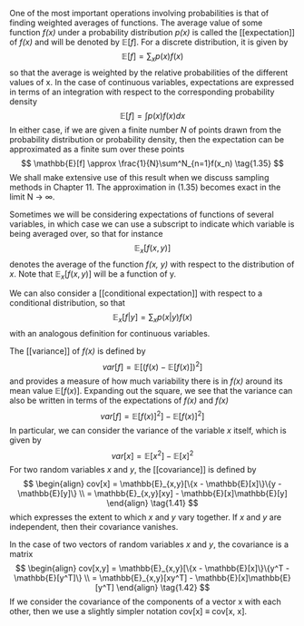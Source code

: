 One of the most important operations involving probabilities is that of finding weighted averages of functions. The average value of some function *f(x)* under a probability distribution *p(x)* is called the [[expectation]] of *f(x)* and will be denoted by $\mathbb{E}[f]$. For a discrete distribution, it is given by
$$
\mathbb{E}[f] = \sum_xp(x)f(x)
\tag{1.33}
$$
so that the average is weighted by the relative probabilities of the different values of x. In the case of continuous variables, expectations are expressed in terms of an integration with respect to the corresponding probability density
$$
\mathbb{E}[f] = \int p(x)f(x)dx
\tag{1.34}
$$
In either case, if we are given a finite number *N* of points drawn from the probability distribution or probability density, then the expectation can be approximated as a finite sum over these points
$$
\mathbb{E}[f] \approx \frac{1}{N}\sum^N_{n=1}f(x_n)
\tag{1.35}
$$
We shall make extensive use of this result when we discuss sampling methods in Chapter 11. The approximation in (1.35) becomes exact in the limit N $\rightarrow$ $\infty$.

Sometimes we will be considering expectations of functions of several variables, in which case we can use a subscript to indicate which variable is being averaged over, so that for instance
$$
\mathbb{E}_x[f(x,y)] 
\tag{1.36}
$$
denotes the average of the function *f(x, y)* with respect to the distribution of *x*. Note that $\mathbb{E}_x[f(x, y)]$ will be a function of y.

We can also consider a [[conditional expectation]] with respect to a conditional distribution, so that
$$
\mathbb{E}_x[f|y] = \sum_xp(x|y)f(x) 
\tag{1.37}
$$
with an analogous definition for continuous variables.

The [[variance]] of *f(x)* is defined by
$$
var[f] = \mathbb{E}[(f(x) - \mathbb{E}[f(x)])^2] 
\tag{1.38}
$$
and provides a measure of how much variability there is in *f(x)* around its mean value $\mathbb{E}[f(x)]$. Expanding out the square, we see that the variance can also be written in terms of the expectations of *f(x)* and *f(x)*
$$
var[f] = \mathbb{E}[f(x)]^2] - \mathbb{E}[f(x)]^2]
\tag{1.39}
$$
In particular, we can consider the variance of the variable *x* itself, which is given by
$$
var[x] = \mathbb{E}[x^2] - \mathbb{E}[x]^2
\tag{1.40}
$$
For two random variables *x* and *y*, the [[covariance]] is defined by
$$
\begin{align}
cov[x] = \mathbb{E}_{x,y}[\{x - \mathbb{E}[x]\}\{y - \mathbb{E}[y]\} \\
= \mathbb{E}_{x,y}[xy] - \mathbb{E}[x]\mathbb{E}[y]
\end{align}
\tag{1.41}
$$
which expresses the extent to which *x* and *y* vary together. If *x* and *y* are independent, then their covariance vanishes.

In the case of two vectors of random variables *x* and *y*, the covariance is a matrix
$$
\begin{align}
cov[x,y] = \mathbb{E}_{x,y}[\{x - \mathbb{E}[x]\}\{y^T - \mathbb{E}[y^T]\} \\
= \mathbb{E}_{x,y}[xy^T] - \mathbb{E}[x]\mathbb{E}[y^T]
\end{align}
\tag{1.42}
$$
If we consider the covariance of the components of a vector x with each other, then we use a slightly simpler notation cov[x] $\equiv$ cov[x, x].

